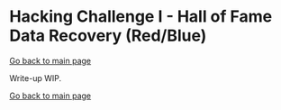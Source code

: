 # Hacking Challenge I - Hall of Fame Data Recovery (Red/Blue)

[Go back to main page](/README.md)

Write-up WIP.

[Go back to main page](/README.md)

